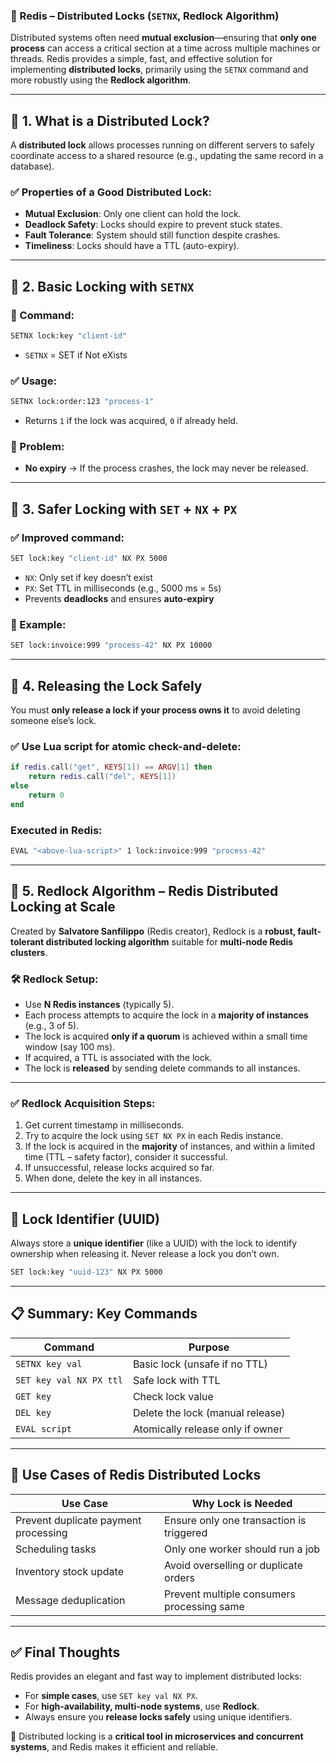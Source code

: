 ### 📘 Redis – Distributed Locks (`SETNX`, Redlock Algorithm)

Distributed systems often need **mutual exclusion**—ensuring that **only one process** can access a critical section at a time across multiple machines or threads. Redis provides a simple, fast, and effective solution for implementing **distributed locks**, primarily using the `SETNX` command and more robustly using the **Redlock algorithm**.

---

## 🔹 1. What is a Distributed Lock?

A **distributed lock** allows processes running on different servers to safely coordinate access to a shared resource (e.g., updating the same record in a database).

### ✅ Properties of a Good Distributed Lock:

* **Mutual Exclusion**: Only one client can hold the lock.
* **Deadlock Safety**: Locks should expire to prevent stuck states.
* **Fault Tolerance**: System should still function despite crashes.
* **Timeliness**: Locks should have a TTL (auto-expiry).

---

## 🔹 2. Basic Locking with `SETNX`

### 🔧 Command:

```bash
SETNX lock:key "client-id"
```

* `SETNX` = SET if Not eXists

### ✅ Usage:

```bash
SETNX lock:order:123 "process-1"
```

* Returns `1` if the lock was acquired, `0` if already held.

### 🧨 Problem:

* **No expiry** → If the process crashes, the lock may never be released.

---

## 🔹 3. Safer Locking with `SET` + `NX` + `PX`

### ✅ Improved command:

```bash
SET lock:key "client-id" NX PX 5000
```

* `NX`: Only set if key doesn’t exist
* `PX`: Set TTL in milliseconds (e.g., 5000 ms = 5s)
* Prevents **deadlocks** and ensures **auto-expiry**

### 🧪 Example:

```bash
SET lock:invoice:999 "process-42" NX PX 10000
```

---

## 🔹 4. Releasing the Lock Safely

You must **only release a lock if your process owns it** to avoid deleting someone else’s lock.

### ✅ Use Lua script for atomic check-and-delete:

```lua
if redis.call("get", KEYS[1]) == ARGV[1] then
    return redis.call("del", KEYS[1])
else
    return 0
end
```

### Executed in Redis:

```bash
EVAL "<above-lua-script>" 1 lock:invoice:999 "process-42"
```

---

## 🔹 5. Redlock Algorithm – Redis Distributed Locking at Scale

Created by **Salvatore Sanfilippo** (Redis creator), Redlock is a **robust, fault-tolerant distributed locking algorithm** suitable for **multi-node Redis clusters**.

### 🛠 Redlock Setup:

* Use **N Redis instances** (typically 5).
* Each process attempts to acquire the lock in a **majority of instances** (e.g., 3 of 5).
* The lock is acquired **only if a quorum** is achieved within a small time window (say 100 ms).
* If acquired, a TTL is associated with the lock.
* The lock is **released** by sending delete commands to all instances.

---

### ✅ Redlock Acquisition Steps:

1. Get current timestamp in milliseconds.
2. Try to acquire the lock using `SET NX PX` in each Redis instance.
3. If the lock is acquired in the **majority** of instances, and within a limited time (TTL – safety factor), consider it successful.
4. If unsuccessful, release locks acquired so far.
5. When done, delete the key in all instances.

---

## 🔐 Lock Identifier (UUID)

Always store a **unique identifier** (like a UUID) with the lock to identify ownership when releasing it. Never release a lock you don’t own.

```bash
SET lock:key "uuid-123" NX PX 5000
```

---

## 📋 Summary: Key Commands

| Command                 | Purpose                          |
| ----------------------- | -------------------------------- |
| `SETNX key val`         | Basic lock (unsafe if no TTL)    |
| `SET key val NX PX ttl` | Safe lock with TTL               |
| `GET key`               | Check lock value                 |
| `DEL key`               | Delete the lock (manual release) |
| `EVAL script`           | Atomically release only if owner |

---

## 🧠 Use Cases of Redis Distributed Locks

| Use Case                             | Why Lock is Needed                         |
| ------------------------------------ | ------------------------------------------ |
| Prevent duplicate payment processing | Ensure only one transaction is triggered   |
| Scheduling tasks                     | Only one worker should run a job           |
| Inventory stock update               | Avoid overselling or duplicate orders      |
| Message deduplication                | Prevent multiple consumers processing same |

---

## ✅ Final Thoughts

Redis provides an elegant and fast way to implement distributed locks:

* For **simple cases**, use `SET key val NX PX`.
* For **high-availability, multi-node systems**, use **Redlock**.
* Always ensure you **release locks safely** using unique identifiers.

🔐 Distributed locking is a **critical tool in microservices and concurrent systems**, and Redis makes it efficient and reliable.

